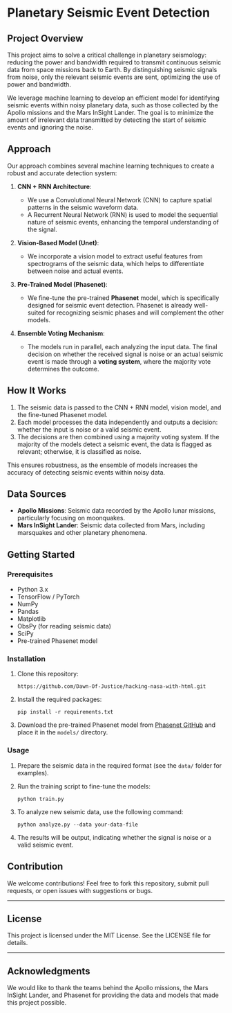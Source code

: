 # Planetary Seismic Event Detection

## Project Overview

This project aims to solve a critical challenge in planetary seismology: reducing the power and bandwidth required to transmit continuous seismic data from space missions back to Earth. By distinguishing seismic signals from noise, only the relevant seismic events are sent, optimizing the use of power and bandwidth.

We leverage machine learning to develop an efficient model for identifying seismic events within noisy planetary data, such as those collected by the Apollo missions and the Mars InSight Lander. The goal is to minimize the amount of irrelevant data transmitted by detecting the start of seismic events and ignoring the noise.

## Approach

Our approach combines several machine learning techniques to create a robust and accurate detection system:

1.  **CNN + RNN Architecture**:
    
    -   We use a Convolutional Neural Network (CNN) to capture spatial patterns in the seismic waveform data.
    -   A Recurrent Neural Network (RNN) is used to model the sequential nature of seismic events, enhancing the temporal understanding of the signal.
2.  **Vision-Based Model (Unet)**:
    
    -   We incorporate a vision model to extract useful features from spectrograms of the seismic data, which helps to differentiate between noise and actual events.
3.  **Pre-Trained Model (Phasenet)**:
    
    -   We fine-tune the pre-trained **Phasenet** model, which is specifically designed for seismic event detection. Phasenet is already well-suited for recognizing seismic phases and will complement the other models.
4.  **Ensemble Voting Mechanism**:
    
    -   The models run in parallel, each analyzing the input data. The final decision on whether the received signal is noise or an actual seismic event is made through a **voting system**, where the majority vote determines the outcome.

## How It Works

1.  The seismic data is passed to the CNN + RNN model, vision model, and the fine-tuned Phasenet model.
2.  Each model processes the data independently and outputs a decision: whether the input is noise or a valid seismic event.
3.  The decisions are then combined using a majority voting system. If the majority of the models detect a seismic event, the data is flagged as relevant; otherwise, it is classified as noise.

This ensures robustness, as the ensemble of models increases the accuracy of detecting seismic events within noisy data.

## Data Sources

-   **Apollo Missions**: Seismic data recorded by the Apollo lunar missions, particularly focusing on moonquakes.
-   **Mars InSight Lander**: Seismic data collected from Mars, including marsquakes and other planetary phenomena.

## Getting Started

### Prerequisites

-   Python 3.x
-   TensorFlow / PyTorch
-   NumPy
-   Pandas
-   Matplotlib
-   ObsPy (for reading seismic data)
-   SciPy
-   Pre-trained Phasenet model

### Installation

1.  Clone this repository:   
    
    `https://github.com/Dawn-Of-Justice/hacking-nasa-with-html.git` 
    
2.  Install the required packages:
    
    `pip install -r requirements.txt` 
    
3.  Download the pre-trained Phasenet model from [Phasenet GitHub](https://github.com/yourusername/phasenet) and place it in the `models/` directory.
    

### Usage

1.  Prepare the seismic data in the required format (see the `data/` folder for examples).
    
2.  Run the training script to fine-tune the models:
    
    `python train.py` 
    
3.  To analyze new seismic data, use the following command:
    
    `python analyze.py --data your-data-file` 
    
4.  The results will be output, indicating whether the signal is noise or a valid seismic event.
    

## Contribution

We welcome contributions! Feel free to fork this repository, submit pull requests, or open issues with suggestions or bugs.

----------

## License

This project is licensed under the MIT License. See the LICENSE file for details.

----------

## Acknowledgments

We would like to thank the teams behind the Apollo missions, the Mars InSight Lander, and Phasenet for providing the data and models that made this project possible.
